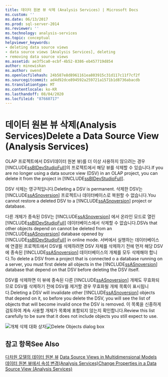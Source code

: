 ```yaml
---
title: 데이터 원본 뷰 삭제 (Analysis Services) | Microsoft Docs
ms.custom: ''
ms.date: 06/13/2017
ms.prod: sql-server-2014
ms.reviewer: ''
ms.technology: analysis-services
ms.topic: conceptual
helpviewer_keywords:
- deleting data source views
- data source views [Analysis Services], deleting
- removing data source views
ms.assetid: ae3f5ca0-ecbf-4b52-8386-eb457719d854
author: minewiskan
ms.author: owend
ms.openlocfilehash: 24b587e8d8961161ea803915c31d117c11f7cf2f
ms.sourcegitcommit: ad4d92dce894592a259721a1571b1d8736abacdb
ms.translationtype: MT
ms.contentlocale: ko-KR
ms.lasthandoff: 08/04/2020
ms.locfileid: "87660717"
---
```

# <a name="delete-a-data-source-view-analysis-services"></a><span data-ttu-id="a3a26-102">데이터 원본 뷰 삭제(Analysis Services)</span><span class="sxs-lookup"><span data-stu-id="a3a26-102">Delete a Data Source View (Analysis Services)</span></span>
  <span data-ttu-id="a3a26-103">OLAP 프로젝트에서 DSV(데이터 원본 뷰)를 더 이상 사용하지 않으려는 경우 [!INCLUDE[ssBIDevStudioFull](../../../includes/ssbidevstudiofull-md.md)]의 프로젝트에서 해당 뷰를 삭제할 수 있습니다.</span><span class="sxs-lookup"><span data-stu-id="a3a26-103">If you are no longer using a data source view (DSV) in an OLAP project, you can delete it from the project in [!INCLUDE[ssBIDevStudioFull](../../../includes/ssbidevstudiofull-md.md)].</span></span>  
  
 <span data-ttu-id="a3a26-104">DSV 삭제는 영구적입니다.</span><span class="sxs-lookup"><span data-stu-id="a3a26-104">Deleting a DSV is permanent.</span></span> <span data-ttu-id="a3a26-105">삭제한 DSV는 [!INCLUDE[ssASnoversion](../../includes/ssasnoversion-md.md)] 프로젝트나 데이터베이스로 복원할 수 없습니다.</span><span class="sxs-lookup"><span data-stu-id="a3a26-105">You cannot restore a deleted DSV to a [!INCLUDE[ssASnoversion](../../includes/ssasnoversion-md.md)] project or database.</span></span>  
  
 <span data-ttu-id="a3a26-106">다른 개체가 종속된 DSV는 [!INCLUDE[ssASnoversion](../../includes/ssasnoversion-md.md)] 에서 온라인 모드로 열린 [!INCLUDE[ssBIDevStudioFull](../../../includes/ssbidevstudiofull-md.md)] 데이터베이스에서 삭제할 수 없습니다.</span><span class="sxs-lookup"><span data-stu-id="a3a26-106">DSVs that other objects depend on cannot be deleted from an [!INCLUDE[ssASnoversion](../../includes/ssasnoversion-md.md)] database opened by [!INCLUDE[ssBIDevStudioFull](../../../includes/ssbidevstudiofull-md.md)] in online mode.</span></span> <span data-ttu-id="a3a26-107">서버에서 실행하는 데이터베이스에 연결된 프로젝트에서 DSV를 삭제하려면 DSV 자체를 삭제하기 전에 먼저 해당 DSV에 종속된 [!INCLUDE[ssASnoversion](../../includes/ssasnoversion-md.md)] 데이터베이스의 개체를 모두 삭제해야 합니다.</span><span class="sxs-lookup"><span data-stu-id="a3a26-107">To delete a DSV from a project that is connected o a database running on a server, you must first delete all objects in the [!INCLUDE[ssASnoversion](../../includes/ssasnoversion-md.md)] database that depend on that DSV before deleting the DSV itself.</span></span>  
  
 <span data-ttu-id="a3a26-108">DSV를 삭제하면 이 뷰에 종속된 다른 [!INCLUDE[ssASnoversion](../../includes/ssasnoversion-md.md)] 개체도 무효화되므로 DSV를 삭제하기 전에 DSV를 제거할 경우 무효화될 개체 목록이 표시됩니다.</span><span class="sxs-lookup"><span data-stu-id="a3a26-108">Deleting a DSV will invalidate other [!INCLUDE[ssASnoversion](../../includes/ssasnoversion-md.md)] objects that depend on it, so before you delete the DSV, you will see the list of objects that will become invalid once the DSV is removed.</span></span> <span data-ttu-id="a3a26-109">이 목록을 신중하게 검토하여 계속 사용할 개체가 목록에 포함되지 않는지 확인합니다.</span><span class="sxs-lookup"><span data-stu-id="a3a26-109">Review this list carefully to be sure that it does not include objects you still expect to use.</span></span>  
  
 <span data-ttu-id="a3a26-110">![개체 삭제 대화 상자](../media/ssas-olapdsv-deleteobjects.gif "개체 삭제 대화 상자")</span><span class="sxs-lookup"><span data-stu-id="a3a26-110">![Delete Objects dialog box](../media/ssas-olapdsv-deleteobjects.gif "Delete Objects dialog box")</span></span>  
  
## <a name="see-also"></a><span data-ttu-id="a3a26-111">참고 항목</span><span class="sxs-lookup"><span data-stu-id="a3a26-111">See Also</span></span>  
 <span data-ttu-id="a3a26-112">[다차원 모델의 데이터 원본 뷰](data-source-views-in-multidimensional-models.md) </span><span class="sxs-lookup"><span data-stu-id="a3a26-112">[Data Source Views in Multidimensional Models](data-source-views-in-multidimensional-models.md) </span></span>  
 [<span data-ttu-id="a3a26-113">데이터 원본 뷰에서 속성 변경&#40;Analysis Services&#41;</span><span class="sxs-lookup"><span data-stu-id="a3a26-113">Change Properties in a Data Source View &#40;Analysis Services&#41;</span></span>](change-properties-in-a-data-source-view-analysis-services.md)  
  
  
